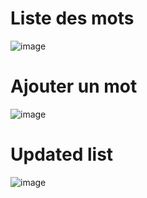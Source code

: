# Liste des mots
![image](https://github.com/kawtare12/Room/assets/120519708/edc43b06-295f-47dd-988b-e00991310e62)
# Ajouter un mot 
![image](https://github.com/kawtare12/Room/assets/120519708/ce65e7c0-f913-48ae-a0a3-78f97e40c4df)
# Updated list 
![image](https://github.com/kawtare12/Room/assets/120519708/86889596-6c35-4342-941e-99e3008a3c4a)

